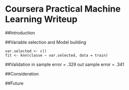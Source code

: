 Coursera Practical Machine Learning Writeup
===

##Introduction


##Variable selection and Model building

```
var.selected <- c()
fit <- knn(classe ~ var.selected, data = train)
```


##Validation
in sample error = .329
out sample error = .341

##Consideration


##Future


[1]: http://mikexl.github.io/machine-learning/coursera-pml.html


